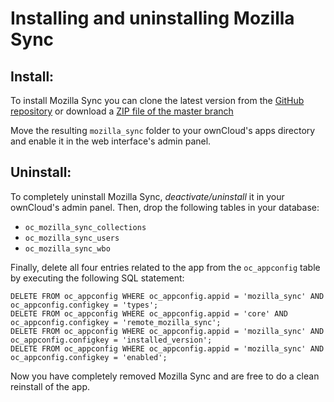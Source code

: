 Installing and uninstalling Mozilla Sync
========================================

Install:
--------

To install Mozilla Sync you can clone the latest version from the [GitHub repository](https://github.com/owncloud/mozilla_sync/) or download a [ZIP file of the master branch](https://github.com/owncloud/mozilla_sync/archive/master.zip)

Move the resulting ````mozilla_sync```` folder to your ownCloud's apps directory and enable it in the web interface's admin panel.


Uninstall:
----------

To completely uninstall Mozilla Sync, *deactivate/uninstall* it in your ownCloud's admin panel. Then, drop the following tables in your database:
* ````oc_mozilla_sync_collections````
* ````oc_mozilla_sync_users````
* ````oc_mozilla_sync_wbo````

Finally, delete all four entries related to the app from the ````oc_appconfig```` table by executing the following SQL statement:

````
DELETE FROM oc_appconfig WHERE oc_appconfig.appid = 'mozilla_sync' AND oc_appconfig.configkey = 'types';
DELETE FROM oc_appconfig WHERE oc_appconfig.appid = 'core' AND oc_appconfig.configkey = 'remote_mozilla_sync';
DELETE FROM oc_appconfig WHERE oc_appconfig.appid = 'mozilla_sync' AND oc_appconfig.configkey = 'installed_version';
DELETE FROM oc_appconfig WHERE oc_appconfig.appid = 'mozilla_sync' AND oc_appconfig.configkey = 'enabled';
````

Now you have completely removed Mozilla Sync and are free to do a clean reinstall of the app.

